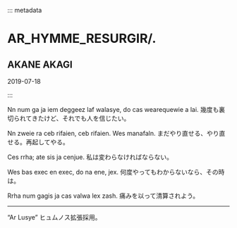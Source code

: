 ::: metadata

# AR_HYMME_RESURGIR/.

## AKANE AKAGI

2019-07-18

:::

Nn num ga ja iem deggeez laf walasye, do cas wearequewie a lai.
幾度も裏切られてきたけど、それでも人を信じたい。

Nn zweie ra ceb rifaien, ceb rifaien. Wes manafaln.
まだやり直せる、やり直せる。再起してやる。

Ces rrha; ate sis ja cenjue.
私は変わらなければならない。

Wes bas exec en exec, do na ene, jex.
何度やってもわからないなら、その時は。

Rrha num gagis ja cas valwa lex zash.
痛みを以って清算されよう。

----

“Ar Lusye” ヒュムノス拡張採用。
